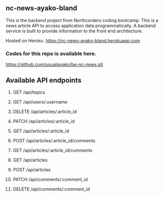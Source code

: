 
## nc-news-ayako-bland

This is the backend project from Northcorders coding bootcamp. This is a news article API to access application data programmatically. A backend service is built to provide information to the front end architecture. 

Hosted on Heroku. https://nc-news-ayako-bland.herokuapp.com

### Codes for this repo is available here. 
https://github.com/usuajiayako/be-nc-news.git

## Available API endpoints

1. GET /api/topics

2. GET /api/users/:username

3. DELETE /api/articles/:article_id
4. PATCH /api/articles/:article_id
5. GET /api/articles/:article_id

6. POST /api/articles/:article_id/comments
7. GET /api/articles/:article_id/comments

8. GET /api/articles
9. POST /api/articles 

10. PATCH /api/comments/:comment_id
11. DELETE /api/comments/:comment_id
